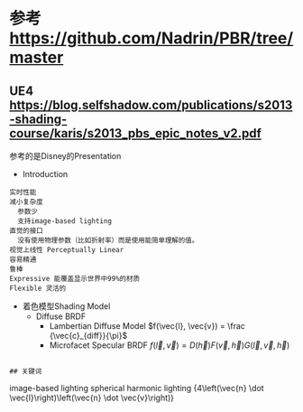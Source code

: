 # 参考 https://github.com/Nadrin/PBR/tree/master

## UE4 https://blog.selfshadow.com/publications/s2013-shading-course/karis/s2013_pbs_epic_notes_v2.pdf
参考的是Disney的Presentation

- Introduction
```
实时性能
减小复杂度
  参数少
  支持image-based lighting
直觉的接口
  没有使用物理参数（比如折射率）而是使用能简单理解的值。
视觉上线性 Perceptually Linear
容易精通
鲁棒
Expressive 能覆盖显示世界中99%的材质
Flexible 灵活的
```


- 着色模型Shading Model
  - Diffuse BRDF 
    - Lambertian Diffuse Model $f(\vec{l}, \vec{v}) = \frac {\vec{c}_{diff}}{\pi}$
    - Microfacet Specular BRDF $f(\vec{l}, \vec{v}) = D\left(\vec{h}\right) F\left(\vec{v}, \vec{h}\right) G\left(\vec{l}, \vec{v}, \vec{h}\right)$
      
```

## 关键词
```
image-based lighting
spherical harmonic lighting
{4\left(\vec{n} \dot \vec{l}\right)\left(\vec{n} \dot \vec{v}\right)}
```
